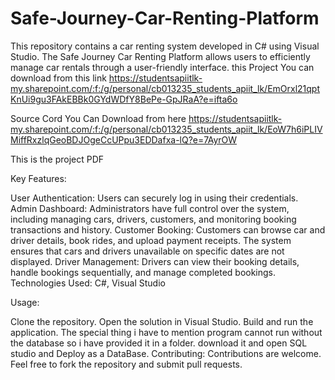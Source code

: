 # Safe-Journey-Car-Renting-Platform
This repository contains a car renting system developed in C# using Visual Studio. The Safe Journey Car Renting Platform allows users to efficiently manage car rentals through a user-friendly interface.
this Project You can download from this link
https://studentsapiitlk-my.sharepoint.com/:f:/g/personal/cb013235_students_apiit_lk/EmOrxl21qptKnUi9gu3FAkEBBk0GYdWDfY8BePe-GpJRaA?e=ifta6o

Source Cord You Can Download from here
https://studentsapiitlk-my.sharepoint.com/:f:/g/personal/cb013235_students_apiit_lk/EoW7h6iPLIVMiffRxzlqGeoBDJOgeCcUPpu3EDDafxa-lQ?e=7AyrOW

This is the project PDF

Key Features:

User Authentication: Users can securely log in using their credentials.
Admin Dashboard: Administrators have full control over the system, including managing cars, drivers, customers, and monitoring booking transactions and history.
Customer Booking: Customers can browse car and driver details, book rides, and upload payment receipts. The system ensures that cars and drivers unavailable on specific dates are not displayed.
Driver Management: Drivers can view their booking details, handle bookings sequentially, and manage completed bookings.
Technologies Used: C#, Visual Studio

Usage:

Clone the repository.
Open the solution in Visual Studio.
Build and run the application.
The special thing i have to mention program cannot run without the database so i have provided it in a folder.
download it and open SQL studio and Deploy as a DataBase.
Contributing: Contributions are welcome. Feel free to fork the repository and submit pull requests.

